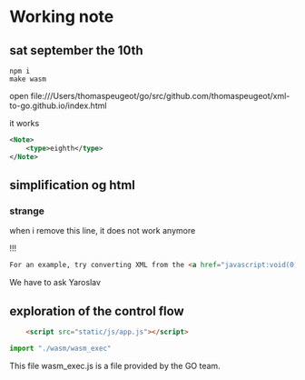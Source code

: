 # Working note

## sat september the 10th

```
npm i
make wasm
```

open file:///Users/thomaspeugeot/go/src/github.com/thomaspeugeot/xml-to-go.github.io/index.html

it works

```xml
<Note>
    <type>eighth</type>
</Note>
```

## simplification og html

### strange 

when i remove this line, it does not work anymore

!!!

```html
For an example, try converting XML from the <a href="javascript:void(0);" id="sample">Sample</a>
```

We have to ask Yaroslav

## exploration of the control flow

```html
    <script src="static/js/app.js"></script>
```

```js
import "./wasm/wasm_exec"
```

This file wasm_exec.js is a file provided by the GO team.






